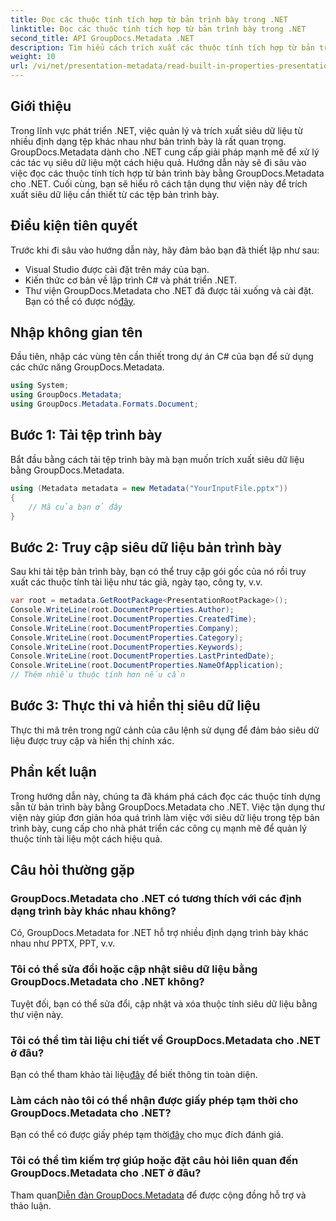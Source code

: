 ```yaml
---
title: Đọc các thuộc tính tích hợp từ bản trình bày trong .NET
linktitle: Đọc các thuộc tính tích hợp từ bản trình bày trong .NET
second_title: API GroupDocs.Metadata .NET
description: Tìm hiểu cách trích xuất các thuộc tính tích hợp từ bản trình bày bằng GroupDocs.Metadata cho .NET trong hướng dẫn toàn diện này.
weight: 10
url: /vi/net/presentation-metadata/read-built-in-properties-presentations/
---
```

## Giới thiệu
Trong lĩnh vực phát triển .NET, việc quản lý và trích xuất siêu dữ liệu từ nhiều định dạng tệp khác nhau như bản trình bày là rất quan trọng. GroupDocs.Metadata dành cho .NET cung cấp giải pháp mạnh mẽ để xử lý các tác vụ siêu dữ liệu một cách hiệu quả. Hướng dẫn này sẽ đi sâu vào việc đọc các thuộc tính tích hợp từ bản trình bày bằng GroupDocs.Metadata cho .NET. Cuối cùng, bạn sẽ hiểu rõ cách tận dụng thư viện này để trích xuất siêu dữ liệu cần thiết từ các tệp bản trình bày.
## Điều kiện tiên quyết
Trước khi đi sâu vào hướng dẫn này, hãy đảm bảo bạn đã thiết lập như sau:
- Visual Studio được cài đặt trên máy của bạn.
- Kiến thức cơ bản về lập trình C# và phát triển .NET.
-  Thư viện GroupDocs.Metadata cho .NET đã được tải xuống và cài đặt. Bạn có thể có được nó[đây](https://releases.groupdocs.com/metadata/net/).

## Nhập không gian tên
Đầu tiên, nhập các vùng tên cần thiết trong dự án C# của bạn để sử dụng các chức năng GroupDocs.Metadata.
```csharp
using System;
using GroupDocs.Metadata;
using GroupDocs.Metadata.Formats.Document;
```
## Bước 1: Tải tệp trình bày
Bắt đầu bằng cách tải tệp trình bày mà bạn muốn trích xuất siêu dữ liệu bằng GroupDocs.Metadata.
```csharp
using (Metadata metadata = new Metadata("YourInputFile.pptx"))
{
    // Mã của bạn ở đây
}
```
## Bước 2: Truy cập siêu dữ liệu bản trình bày
Sau khi tải tệp bản trình bày, bạn có thể truy cập gói gốc của nó rồi truy xuất các thuộc tính tài liệu như tác giả, ngày tạo, công ty, v.v.
```csharp
var root = metadata.GetRootPackage<PresentationRootPackage>();
Console.WriteLine(root.DocumentProperties.Author);
Console.WriteLine(root.DocumentProperties.CreatedTime);
Console.WriteLine(root.DocumentProperties.Company);
Console.WriteLine(root.DocumentProperties.Category);
Console.WriteLine(root.DocumentProperties.Keywords);
Console.WriteLine(root.DocumentProperties.LastPrintedDate);
Console.WriteLine(root.DocumentProperties.NameOfApplication);
// Thêm nhiều thuộc tính hơn nếu cần
```
## Bước 3: Thực thi và hiển thị siêu dữ liệu
Thực thi mã trên trong ngữ cảnh của câu lệnh sử dụng để đảm bảo siêu dữ liệu được truy cập và hiển thị chính xác.

## Phần kết luận
Trong hướng dẫn này, chúng ta đã khám phá cách đọc các thuộc tính dựng sẵn từ bản trình bày bằng GroupDocs.Metadata cho .NET. Việc tận dụng thư viện này giúp đơn giản hóa quá trình làm việc với siêu dữ liệu trong tệp bản trình bày, cung cấp cho nhà phát triển các công cụ mạnh mẽ để quản lý thuộc tính tài liệu một cách hiệu quả.

## Câu hỏi thường gặp
### GroupDocs.Metadata cho .NET có tương thích với các định dạng trình bày khác nhau không?
Có, GroupDocs.Metadata for .NET hỗ trợ nhiều định dạng trình bày khác nhau như PPTX, PPT, v.v.
### Tôi có thể sửa đổi hoặc cập nhật siêu dữ liệu bằng GroupDocs.Metadata cho .NET không?
Tuyệt đối, bạn có thể sửa đổi, cập nhật và xóa thuộc tính siêu dữ liệu bằng thư viện này.
### Tôi có thể tìm tài liệu chi tiết về GroupDocs.Metadata cho .NET ở đâu?
 Bạn có thể tham khảo tài liệu[đây](https://tutorials.groupdocs.com/metadata/net/) để biết thông tin toàn diện.
### Làm cách nào tôi có thể nhận được giấy phép tạm thời cho GroupDocs.Metadata cho .NET?
 Bạn có thể có được giấy phép tạm thời[đây](https://purchase.groupdocs.com/temporary-license/) cho mục đích đánh giá.
### Tôi có thể tìm kiếm trợ giúp hoặc đặt câu hỏi liên quan đến GroupDocs.Metadata cho .NET ở đâu?
 Tham quan[Diễn đàn GroupDocs.Metadata](https://forum.groupdocs.com/c/metadata/14) để được cộng đồng hỗ trợ và thảo luận.